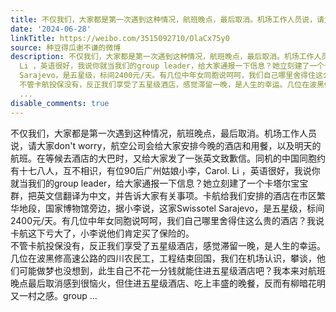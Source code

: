 ```yaml
---
title: 不仅我们，大家都是第一次遇到这种情况，航班晚点，最后取消。机场工作人员说，请大家don't worry，航空公司会给大家安排今晚的酒店和用餐，以及明天的航班。在...
date: '2024-06-28'
linkTitle: https://weibo.com/3515092710/OlaCx75y0
source: 种豆得瓜谢不谦的微博
description: 不仅我们，大家都是第一次遇到这种情况，航班晚点，最后取消。机场工作人员说，请大家don't worry，航空公司会给大家安排今晚的酒店和用餐，以及明天的航班。在等候去酒店的大巴时，又给大家发了一张英文致歉信。同机的中国同胞约有十七八人，互不相识，有位90后广州姑娘小李，Carol.
  Li ，英语很好，我说你就当我们的group leader，给大家通报一下信息？她立刻建了一个卡塔尔宝宝群，把英文信翻译为中文，并告诉大家有关事项。卡航给我们安排的酒店在市区繁华地段，国家博物馆旁边，据小李说，这家Swissotel
  Sarajevo，是五星级，标间2400元/天。有几位中年女同胞说呵呵，我们自己哪里舍得住这么贵的酒店？我说卡航这下亏大了，小李说他们肯定买了保险的。<br>
  不管卡航投保没有，反正我们享受了五星级酒店，感觉滞留一晚，是人生的幸运。几位在波黑修高速公路的四川农民工，工程结束回国，我们在机场认识，攀谈，他们可能做梦也没想到，此生自己不花一分钱就能住进五星级酒店吧？我本来对航班晚点最后取消感到很恼火，但住进五星级酒店、吃上丰盛的晚餐，反而有柳暗花明又一村之感。group
  ...
disable_comments: true
---
```

不仅我们，大家都是第一次遇到这种情况，航班晚点，最后取消。机场工作人员说，请大家don't worry，航空公司会给大家安排今晚的酒店和用餐，以及明天的航班。在等候去酒店的大巴时，又给大家发了一张英文致歉信。同机的中国同胞约有十七八人，互不相识，有位90后广州姑娘小李，Carol. Li ，英语很好，我说你就当我们的group leader，给大家通报一下信息？她立刻建了一个卡塔尔宝宝群，把英文信翻译为中文，并告诉大家有关事项。卡航给我们安排的酒店在市区繁华地段，国家博物馆旁边，据小李说，这家Swissotel Sarajevo，是五星级，标间2400元/天。有几位中年女同胞说呵呵，我们自己哪里舍得住这么贵的酒店？我说卡航这下亏大了，小李说他们肯定买了保险的。<br> 不管卡航投保没有，反正我们享受了五星级酒店，感觉滞留一晚，是人生的幸运。几位在波黑修高速公路的四川农民工，工程结束回国，我们在机场认识，攀谈，他们可能做梦也没想到，此生自己不花一分钱就能住进五星级酒店吧？我本来对航班晚点最后取消感到很恼火，但住进五星级酒店、吃上丰盛的晚餐，反而有柳暗花明又一村之感。group ...